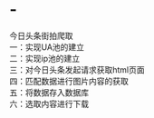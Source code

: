 # -  
今日头条街拍爬取  
一：实现UA池的建立  
二：实现ip池的建立  
三：对今日头条发起请求获取html页面  
四：匹配数据进行图片内容的获取  
五：将数据存入数据库  
六：选取内容进行下载  
